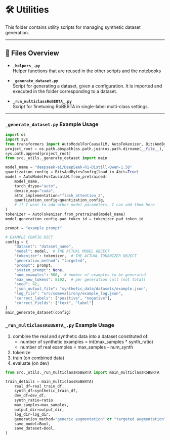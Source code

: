 # 🛠️ Utilities

This folder contains utility scripts for managing synthetic dataset generation.

---

## 📄 Files Overview

- **`_helpers_.py`**  
  Helper functions that are reused in the other scripts and the notebooks

- **`_generate_dataset.py`**  
  Script for generating a dataset, given a configuration. It is imported and executed in the folder corresponding to a dataset.

- **`_run_multiclassRoBERTA_.py`**  
  Script for finetuning RoBERTA in single-label multi-class settings.

---

### `_generate_dataset.py` Example Usage

```python
import os
import sys
from transformers import AutoModelForCausalLM, AutoTokenizer, BitsAndBytesConfig
project_root = os.path.abspath(os.path.join(os.path.dirname(__file__), "../.."))
sys.path.append(project_root)
from src._utils._generate_dataset import main

model_name = "deepseek-ai/DeepSeek-R1-Distill-Qwen-1.5B"
quantization_config = BitsAndBytesConfig(load_in_4bit=True)
model = AutoModelForCausalLM.from_pretrained(
    model_name,
    torch_dtype="auto",
    device_map="cuda",
    attn_implementation="flash_attention_2",
    quantization_config=quantization_config,
    # if I want to add other model parameters, I can add them here
)
tokenizer = AutoTokenizer.from_pretrained(model_name)
model.generation_config.pad_token_id = tokenizer.pad_token_id

prompt = "example prompt"

# EXAMPLE CONFIG DICT
config = {
    "dataset": "dataset_name",
    "model": model,  # THE ACTUAL MODEL OBJECT
    "tokenizer": tokenizer,  # THE ACTUAL TOKENIZER OBJECT
    "generation_method": "targeted",
    "prompt": prompt,
    "system_prompt": None,
    "num_examples": 500,  # number of examples to be generated
    "max_new_tokens": 8192,  # per generation call (not total)
    "seed": 42,
    "json_output_file": "synthetic_data/datasets/example.json",
    "log_file": "src/semevalirony/example_log.json",
    "correct_labels": ["positive", "negative"],
    "correct_fields": ["text", "label"]
}
main_generate_dataset(config)
```

### `_run_multiclassRoBERTA_.py` Example Usage

1. combine the real and synthetic data into a dataset constituted of:
   - number of synthetic examples = int(max_samples \* synth_ratio)
   - number of real examples = max_samples - num_synth
2. tokenize
3. train (on combined data)
4. evaluate (on dev)

```python
from src._utils._run_multiclassRoBERTA import main_multiclassRoBERTA

train_details = main_multiclassRoBERTA(
    real_df=real_train_df,
    synth_df=synthetic_train_df,
    dev_df=dev_df,
    synth_ratio=ratio
    max_samples=max_samples,
    output_dir=output_dir,
    log_dir=log_dir,
    generation_method="generic augmentation" or "targeted augmentation" or None ...,
    save_model=Bool,
    save_dataset=Bool,
)
```
